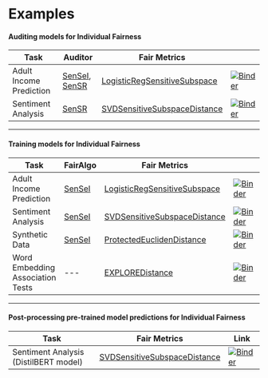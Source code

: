 # Examples

#### Auditing models for Individual Fairness
| Task      | Auditor | Fair Metrics |  |
| ----------- | ----------- | ----------- | ----------- |
| Adult Income Prediction      | [SenSeI](https://ibm.github.io/inFairness/reference/auditors.html#sensei-auditor), [SenSR](https://ibm.github.io/inFairness/reference/auditors.html#sensr-auditor) |  [LogisticRegSensitiveSubspace](https://ibm.github.io/inFairness/reference/distances.html#logistic-regression-sensitive-subspace-distance-metric) |  [![Binder](https://mybinder.org/badge_logo.svg)](https://mybinder.org/v2/gh/ibm/infairness/main?labpath=examples%2Fadult-income-prediction%2Fadult_income_prediction.ipynb)     |
| Sentiment Analysis   | [SenSR](https://ibm.github.io/inFairness/reference/auditors.html#sensr-auditor) | [SVDSensitiveSubspaceDistance](https://ibm.github.io/inFairness/reference/distances.html#svd-sensitive-subspace) |  [![Binder](https://mybinder.org/badge_logo.svg)](https://mybinder.org/v2/gh/ibm/infairness/main?labpath=examples%2Fsentiment-analysis%2Fsentiment_analysis_demo.ipynb)    |

-------

#### Training models for Individual Fairness
| Task      | FairAlgo | Fair Metrics |  |
| ----------- | ----------- | ----------- | ----------- |
| Adult Income Prediction      | [SenSeI](https://ibm.github.io/inFairness/reference/algorithms.html#sensei-sensitive-set-invariance) |  [LogisticRegSensitiveSubspace](https://ibm.github.io/inFairness/reference/distances.html#logistic-regression-sensitive-subspace-distance-metric) |  [![Binder](https://mybinder.org/badge_logo.svg)](https://mybinder.org/v2/gh/ibm/infairness/main?labpath=examples%2Fadult-income-prediction%2Fadult_income_prediction.ipynb)   |
| Sentiment Analysis   | [SenSeI](https://ibm.github.io/inFairness/reference/algorithms.html#sensei-sensitive-set-invariance) | [SVDSensitiveSubspaceDistance](https://ibm.github.io/inFairness/reference/distances.html#svd-sensitive-subspace) |  [![Binder](https://mybinder.org/badge_logo.svg)](https://mybinder.org/v2/gh/ibm/infairness/main?labpath=examples%2Fsentiment-analysis%2Fsentiment_analysis_demo.ipynb)    |
| Synthetic Data   | [SenSeI](https://ibm.github.io/inFairness/reference/algorithms.html#sensei-sensitive-set-invariance) | [ProtectedEuclidenDistance](https://ibm.github.io/inFairness/reference/distances.html#protected-euclidean-distance) |  [![Binder](https://mybinder.org/badge_logo.svg)](https://mybinder.org/v2/gh/ibm/infairness/main?labpath=examples%2Fsynthetic-data%2Fsynthetic_data_demo.ipynb)    |
| Word Embedding Association Tests | --- |  [EXPLOREDistance](https://ibm.github.io/inFairness/reference/distances.html#explore-embedded-xenial-pairs-logistic-regression)  |  [![Binder](https://mybinder.org/badge_logo.svg)](https://mybinder.org/v2/gh/ibm/infairness/main?labpath=examples%2Fword-embedding-association-test%2Fweat-explore.ipynb)      |

--------

#### Post-processing pre-trained model predictions for Individual Fairness
| Task      | Fair Metrics | Link |
| ----------- | ----------- | ----------- |
| Sentiment Analysis (DistilBERT model)      | [SVDSensitiveSubspaceDistance](https://ibm.github.io/inFairness/reference/distances.html#svd-sensitive-subspace) | [![Binder](https://mybinder.org/badge_logo.svg)](https://mybinder.org/v2/gh/ibm/infairness/main?labpath=examples%2Fpostprocess-sentiment-analysis%2Fpostprocess.ipynb)       |
